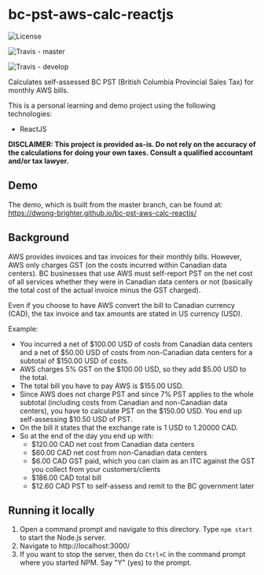 # bc-pst-aws-calc-reactjs

![License](https://img.shields.io/github/license/mashape/apistatus.svg)

![Travis - master](https://img.shields.io/travis/dwong-brighter/bc-pst-aws-calc-reactjs.svg?label=master)

![Travis - develop](https://img.shields.io/travis/dwong-brighter/bc-pst-aws-calc-reactjs/develop.svg?label=develop)

Calculates self-assessed BC PST (British Columbia Provincial Sales Tax) for monthly AWS bills.

This is a personal learning and demo project using the following technologies:
- ReactJS

**DISCLAIMER: This project is provided as-is.  Do not rely on the accuracy of the calculations for doing your own taxes.  Consult a qualified accountant and/or tax lawyer.**

## Demo

The demo, which is built from the master branch, can be found at: https://dwong-brighter.github.io/bc-pst-aws-calc-reactjs/

## Background

AWS provides invoices and tax invoices for their monthly bills.  However, AWS only charges GST (on the costs incurred within Canadian data centers).  BC businesses that use AWS must self-report PST on the net cost of all services whether they were in Canadian data centers or not (basically the total cost of the actual invoice minus the GST charged).

Even if you choose to have AWS convert the bill to Canadian currency (CAD), the tax invoice and tax amounts are stated in US currency (USD).

Example:

- You incurred a net of $100.00 USD of costs from Canadian data centers and a net of $50.00 USD of costs from non-Canadian data centers for a subtotal of $150.00 USD of costs.
- AWS charges 5% GST on the $100.00 USD, so they add $5.00 USD to the total.
- The total bill you have to pay AWS is $155.00 USD.
- Since AWS does not charge PST and since 7% PST applies to the whole subtotal (including costs from Canadian and non-Canadian data centers), you have to calculate PST on the $150.00 USD.  You end up self-assessing $10.50 USD of PST.
- On the bill it states that the exchange rate is 1 USD to 1.20000 CAD.
- So at the end of the day you end up with:
  - $120.00 CAD net cost from Canadian data centers
  - $60.00 CAD net cost from non-Canadian data centers
  - $6.00 CAD GST paid, which you can claim as an ITC against the GST you collect from your customers/clients
  - $186.00 CAD total bill
  - $12.60 CAD PST to self-assess and remit to the BC government later

## Running it locally

1. Open a command prompt and navigate to this directory.  Type ```npm start``` to start the Node.js server.
2. Navigate to http://localhost:3000/
3. If you want to stop the server, then do ```Ctrl+C``` in the command prompt where you started NPM.  Say "Y" (yes) to the prompt. 
